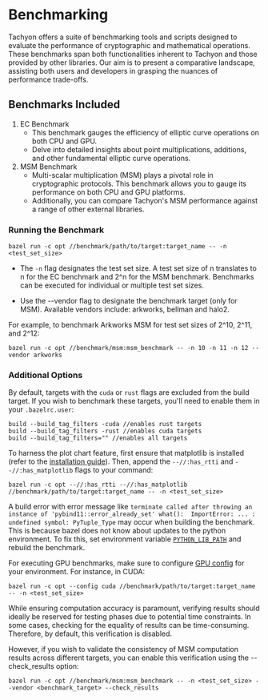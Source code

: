 # Benchmarking

Tachyon offers a suite of benchmarking tools and scripts designed to evaluate the performance of cryptographic and mathematical operations. These benchmarks span both functionalities inherent to Tachyon and those provided by other libraries. Our aim is to present a comparative landscape, assisting both users and developers in grasping the nuances of performance trade-offs.

## Benchmarks Included

1. EC Benchmark
   - This benchmark gauges the efficiency of elliptic curve operations on both CPU and GPU.
   - Delve into detailed insights about point multiplications, additions, and other fundamental elliptic curve operations.
2. MSM Benchmark
   - Multi-scalar multiplication (MSM) plays a pivotal role in cryptographic protocols. This benchmark allows you to gauge its performance on both CPU and GPU platforms.
   - Additionally, you can compare Tachyon's MSM performance against a range of other external libraries.

### Running the Benchmark

```shell
bazel run -c opt //benchmark/path/to/target:target_name -- -n <test_set_size>
```

- The `-n` flag designates the test set size. A test set size of n translates to n for the EC benchmark and 2^n for the MSM benchmark. Benchmarks can be executed for individual or multiple test set sizes.

- Use the --vendor flag to designate the benchmark target (only for MSM). Available vendors include: arkworks, bellman and halo2.

For example, to benchmark Arkworks MSM for test set sizes of 2^10, 2^11, and 2^12:

```shell
bazel run -c opt //benchmark/msm:msm_benchmark -- -n 10 -n 11 -n 12 --vendor arkworks
```

### Additional Options

By default, targets with the `cuda` or `rust` flags are excluded from the build target. If you wish to benchmark these targets, you'll need to enable them in your `.bazelrc.user`:

```
build --build_tag_filters -cuda //enables rust targets
build --build_tag_filters -rust //enables cuda targets
build --build_tag_filters="" //enables all targets
```

To harness the plot chart feature, first ensure that matplotlib is installed (refer to the [installation guide](/docs/how_to_use/how_to_build.md#matplotliboptional)). Then, append the `--//:has_rtti` and `--//:has_matplotlib` flags to your command:

```shell
bazel run -c opt --//:has_rtti --//:has_matplotlib //benchmark/path/to/target:target_name -- -n <test_set_size>
```

A build error with error message like `terminate called after throwing an instance of 'pybind11::error_already_set' what():  ImportError: ... : undefined symbol: PyTuple_Type` may occur when building the benchmark. This is because bazel does not know about updates to the python environment. To fix this, set environment variable [`PYTHON_LIB_PATH`](/third_party/py/python_configure.bzl) and rebuild the benchmark.

For executing GPU benchmarks, make sure to configure [GPU config](https://github.com/kroma-network/tachyon#hardware-acceleration) for your environment. For instance, in CUDA:

```shell
bazel run -c opt --config cuda //benchmark/path/to/target:target_name -- -n <test_set_size>
```

While ensuring computation accuracy is paramount, verifying results should ideally be reserved for testing phases due to potential time constraints. In some cases, checking for the equality of results can be time-consuming. Therefore, by default, this verification is disabled.

However, if you wish to validate the consistency of MSM computation results across different targets, you can enable this verification using the --check_results option:

```shell
bazel run -c opt //benchmark/msm:msm_benchmark -- -n <test_set_size> --vendor <benchmark_target> --check_results
```
